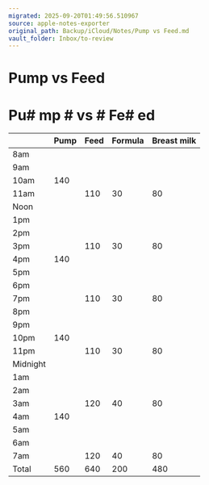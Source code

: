 ```yaml
---
migrated: 2025-09-20T01:49:56.510967
source: apple-notes-exporter
original_path: Backup/iCloud/Notes/Pump vs Feed.md
vault_folder: Inbox/to-review
---
```

# Pump vs Feed

# Pu# mp # vs # Fe# ed

|   | Pump<br/> | Feed<br/> | Formula<br/> | Breast milk<br/> |
|-----|-----|-----|-----|-----|
|  8am<br/> |  |  |  |  |
|  9am<br/> |  |  |  |  |
|  10am<br/> | 140<br/> |  |  |  |
|  11am<br/> |  | 110<br/> | 30<br/> | 80<br/> |
|  Noon<br/> |  |  |  |  |
|  1pm<br/> |  |  |  |  |
|  2pm<br/> |  |  |  |  |
|  3pm<br/> |  | 110<br/> | 30<br/> | 80<br/> |
|  4pm<br/> | 140<br/> |  |  |  |
|  5pm<br/> |  |  |  |  |
|  6pm<br/> |  |  |  |  |
|  7pm<br/> |  | 110<br/> | 30<br/> | 80<br/> |
|  8pm<br/> |  |  |  |  |
|  9pm<br/> |  |  |  |  |
|  10pm<br/> | 140<br/> |  |  |  |
|  11pm<br/> |  | 110<br/> | 30<br/> | 80<br/> |
|  Midnight<br/> |  |  |  |  |
|  1am<br/> |  |  |  |  |
|  2am<br/> |  |  |  |  |
|  3am<br/> |  | 120<br/> | 40<br/> | 80<br/> |
|  4am<br/> | 140<br/> |  |  |  |
|  5am<br/> |  |  |  |  |
|  6am<br/> |  |  |  |  |
|  7am<br/> |  | 120<br/> | 40<br/> | 80<br/> |
|  Total<br/> | 560<br/> | 640<br/> | 200<br/> | 480<br/> |

